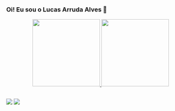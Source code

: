 ### Oi! Eu sou o Lucas Arruda Alves 👋
<div align="center">
  <a href="https://github.com/lucas-arruda-alves">
  <img height="180em" src="https://github-readme-stats.vercel.app/api?username=lucas-arruda-alves&show_icons=true&theme=dracula&include_all_commits=true&count_private=true"/>
  <img height="180em" src="https://github-readme-stats.vercel.app/api/top-langs/?username=lucas-arruda-alves&layout=compact&langs_count=7&theme=dracula"/>
</div>


  ##

 
<div> 
  <a href = "mailto:contato.lucasaa@gmail.com"><img src="https://img.shields.io/badge/-Gmail-%23333?style=for-the-badge&logo=gmail&logoColor=white" target="_blank"></a>
  <a href="https://www.linkedin.com/in/lucas-arruda-alves" target="_blank"><img src="https://img.shields.io/badge/-LinkedIn-%230077B5?style=for-the-badge&logo=linkedin&logoColor=white" target="_blank"></a> 
</div>
